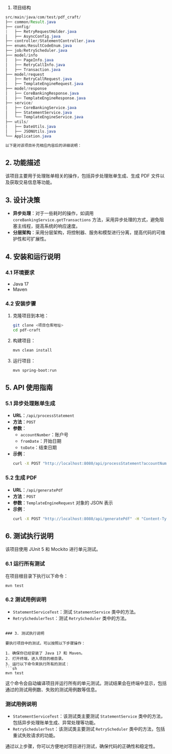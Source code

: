 
1. 项目结构
```java
src/main/java/com/test/pdf_craft/
├── common/Result.java
├── config/
|   ├── RetryRequestHolder.java
│   ├── AsyncConfig.java
├── controller/StatementController.java
├── enums/ResultCodeEnum.java
├── job/RetryScheduler.java
├── model/info
│   ├── PageInfo.java
│   ├── RetryCallInfo.java
│   ├── Transaction.java
├── model/request
│   ├── RetryCallRequest.java
│   ├── TemplateEngineRequest.java
├── model/response
│   ├── CoreBankingResponse.java
│   ├── TemplateEngineResponse.java
├── service/
│   ├── CoreBankingService.java
│   ├── StatementService.java
│   └── TemplateEngineService.java
├── utils/
│   ├── DateUtils.java
│   ├── JSONUtils.java
└── Application.java

以下是对该项目补充相应内容后的详细说明：

```

## 2. 功能描述
该项目主要用于处理账单相关的操作，包括异步处理账单生成、生成 PDF 文件以及获取交易信息等功能。

## 3. 设计决策
- **异步处理**：对于一些耗时的操作，如调用 `coreBankingService.getTransactions` 方法，采用异步处理的方式，避免阻塞主线程，提高系统的响应速度。
- **分层架构**：采用分层架构，将控制器、服务和模型进行分离，提高代码的可维护性和可扩展性。

## 4. 安装和运行说明
### 4.1 环境要求
- Java 17
- Maven

### 4.2 安装步骤
1. 克隆项目到本地：
   ```sh
   git clone <项目仓库地址>
   cd pdf-craft
   ```
2. 构建项目：
   ```sh
   mvn clean install
   ```
3. 运行项目：
   ```sh
   mvn spring-boot:run
   ```

## 5. API 使用指南
### 5.1 异步处理账单生成
- **URL**：`/api/processStatement`
- **方法**：`POST`
- **参数**：
    - `accountNumber`：账户号
    - `fromDate`：开始日期
    - `toDate`：结束日期
- **示例**：
  ```sh
  curl -X POST "http://localhost:8080/api/processStatement?accountNumber=123456&fromDate=2024-01-01&toDate=2024-12-31"
  ```

### 5.2 生成 PDF
- **URL**：`/api/generatePdf`
- **方法**：`POST`
- **参数**：`TemplateEngineRequest` 对象的 JSON 表示
- **示例**：
  ```sh
  curl -X POST "http://localhost:8080/api/generatePdf" -H "Content-Type: application/json" -d '{"templateId": "AccountStatement", "data": []}'
  ```

## 6. 测试执行说明
该项目使用 JUnit 5 和 Mockito 进行单元测试。

### 6.1 运行所有测试
在项目根目录下执行以下命令：
```sh
mvn test
```

### 6.2 测试用例说明
- `StatementServiceTest`：测试 `StatementService` 类中的方法。
- `RetrySchedulerTest`：测试 `RetryScheduler` 类中的方法。
```

### 3. 测试执行说明

要执行项目中的测试，可以按照以下步骤操作：

1. 确保你已经安装了 Java 17 和 Maven。
2. 打开终端，进入项目的根目录。
3. 运行以下命令来执行所有的测试：
```sh
mvn test
```

这个命令会自动编译项目并运行所有的单元测试。测试结果会在终端中显示，包括通过的测试用例数、失败的测试用例数等信息。

### 测试用例说明
- `StatementServiceTest`：该测试类主要测试 `StatementService` 类中的方法，包括异步处理账单生成、异常处理等功能。
- `RetrySchedulerTest`：该测试类主要测试 `RetryScheduler` 类中的方法，包括重试失败请求的功能。

通过以上步骤，你可以方便地对项目进行测试，确保代码的正确性和稳定性。